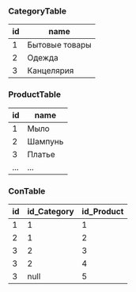 
### CategoryTable
| id| name        |
| ---------- | -     |
| 1 | Бытовые товары |
| 2 |   Одежда       |
| 3 | Канцелярия     |

### ProductTable
| id| name        |
| ---------- | -     |
| 1 | Мыло |
| 2 |   Шампунь       |
| 3 | Платье     |
| ...| ...     |

### ConTable
| id| id_Category        | id_Product
| ---------- | -     | --|
| 1| 1        | 1
| 2| 1        | 2
| 3| 2        | 3
| 3| 2        | 4
| 3| null     | 5


